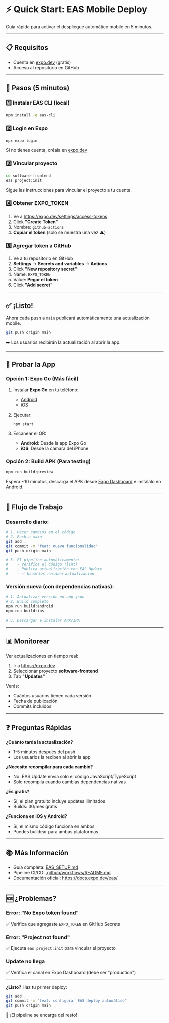 # ⚡ Quick Start: EAS Mobile Deploy

Guía rápida para activar el despliegue automático mobile en 5 minutos.

---

## 📋 Requisitos

- Cuenta en [expo.dev](https://expo.dev) (gratis)
- Acceso al repositorio en GitHub

---

## 🚀 Pasos (5 minutos)

### 1️⃣ Instalar EAS CLI (local)

```bash
npm install -g eas-cli
```

### 2️⃣ Login en Expo

```bash
npx expo login
```

Si no tienes cuenta, créala en [expo.dev](https://expo.dev/signup)

### 3️⃣ Vincular proyecto

```bash
cd software-frontend
eas project:init
```

Sigue las instrucciones para vincular el proyecto a tu cuenta.

### 4️⃣ Obtener EXPO_TOKEN

1. Ve a https://expo.dev/settings/access-tokens
2. Click **"Create Token"**
3. Nombre: `github-actions`
4. **Copiar el token** (solo se muestra una vez ⚠️)

### 5️⃣ Agregar token a GitHub

1. Ve a tu repositorio en GitHub
2. **Settings** → **Secrets and variables** → **Actions**
3. Click **"New repository secret"**
4. Name: `EXPO_TOKEN`
5. Value: **Pegar el token**
6. Click **"Add secret"**

---

## ✅ ¡Listo!

Ahora cada push a `main` publicará automáticamente una actualización mobile.

```bash
git push origin main
```

➡️ Los usuarios recibirán la actualización al abrir la app.

---

## 📱 Probar la App

### Opción 1: Expo Go (Más fácil)

1. Instalar **Expo Go** en tu teléfono:
   - [Android](https://play.google.com/store/apps/details?id=host.exp.exponent)
   - [iOS](https://apps.apple.com/app/expo-go/id982107779)

2. Ejecutar:
   ```bash
   npm start
   ```

3. Escanear el QR:
   - **Android**: Desde la app Expo Go
   - **iOS**: Desde la cámara del iPhone

### Opción 2: Build APK (Para testing)

```bash
npm run build:preview
```

Espera ~10 minutos, descarga el APK desde [Expo Dashboard](https://expo.dev) e instálalo en Android.

---

## 🔄 Flujo de Trabajo

### Desarrollo diario:

```bash
# 1. Hacer cambios en el código
# 2. Push a main
git add .
git commit -m "feat: nueva funcionalidad"
git push origin main

# 3. El pipeline automáticamente:
#    - Verifica el código (lint)
#    - Publica actualización con EAS Update
#    - ✅ Usuarios reciben actualización
```

### Versión nueva (con dependencias nativas):

```bash
# 1. Actualizar versión en app.json
# 2. Build completo
npm run build:android
npm run build:ios

# 3. Descargar e instalar APK/IPA
```

---

## 📊 Monitorear

Ver actualizaciones en tiempo real:

1. Ir a https://expo.dev
2. Seleccionar proyecto **software-frontend**
3. Tab **"Updates"**

Verás:
- Cuántos usuarios tienen cada versión
- Fecha de publicación
- Commits incluidos

---

## ❓ Preguntas Rápidas

**¿Cuánto tarda la actualización?**
- 1-5 minutos después del push
- Los usuarios la reciben al abrir la app

**¿Necesito recompilar para cada cambio?**
- No. EAS Update envía solo el código JavaScript/TypeScript
- Solo recompila cuando cambias dependencias nativas

**¿Es gratis?**
- Sí, el plan gratuito incluye updates ilimitados
- Builds: 30/mes gratis

**¿Funciona en iOS y Android?**
- Sí, el mismo código funciona en ambos
- Puedes buildear para ambas plataformas

---

## 📚 Más Información

- Guía completa: [EAS_SETUP.md](EAS_SETUP.md)
- Pipeline CI/CD: [.github/workflows/README.md](.github/workflows/README.md)
- Documentación oficial: https://docs.expo.dev/eas/

---

## 🆘 ¿Problemas?

### Error: "No Expo token found"

✅ Verifica que agregaste `EXPO_TOKEN` en GitHub Secrets

### Error: "Project not found"

✅ Ejecuta `eas project:init` para vincular el proyecto

### Update no llega

✅ Verifica el canal en Expo Dashboard (debe ser "production")

---

**¿Listo?** Haz tu primer deploy:

```bash
git add .
git commit -m "feat: configurar EAS deploy automático"
git push origin main
```

🎉 ¡El pipeline se encarga del resto!

